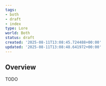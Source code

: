 ```yaml
---
tags:
- both
- draft
- index
type: Lore
world: Both
status: draft
created: '2025-08-11T13:08:45.724488+00:00'
updated: '2025-08-11T13:08:48.641972+00:00'
---
```



## Overview

TODO
